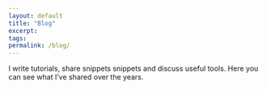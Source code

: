 ```yaml
---
layout: default
title: "Blog"
excerpt:
tags:
permalink: /blog/
---
```

I write tutorials, share snippets snippets and discuss useful tools. Here you can see what I’ve shared over the years.